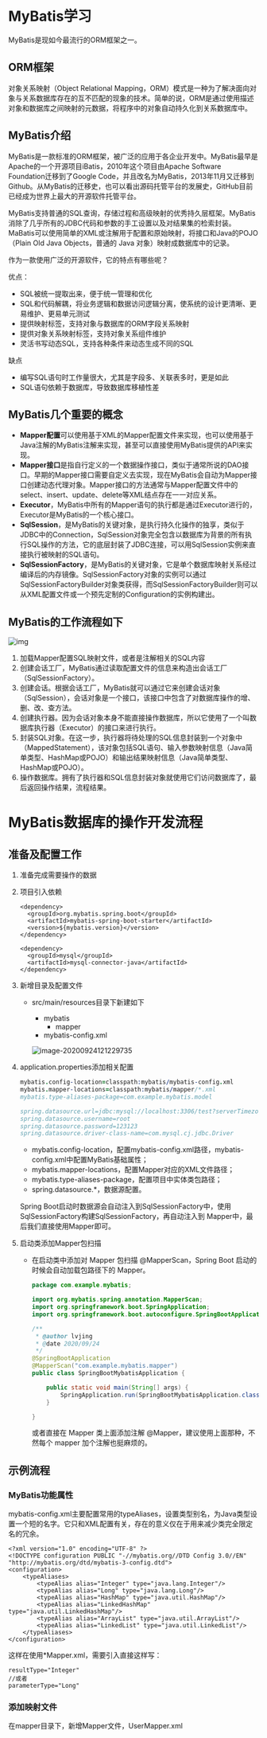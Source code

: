 # MyBatis学习
MyBatis是现如今最流行的ORM框架之一。

## ORM框架
对象关系映射（Object Relational Mapping，ORM）模式是一种为了解决面向对象与关系数据库存在的互不匹配的现象的技术。简单的说，ORM是通过使用描述对象和数据库之间映射的元数据，将程序中的对象自动持久化到关系数据库中。

## MyBatis介绍
MyBatis是一款标准的ORM框架，被广泛的应用于各企业开发中。MyBatis最早是Apache的一个开源项目iBatis，2010年这个项目由Apache Software Foundation迁移到了Google Code，并且改名为MyBatis，2013年11月又迁移到 Github。从MyBatis的迁移史，也可以看出源码托管平台的发展史，GitHub目前已经成为世界上最大的开源软件托管平台。

MyBatis支持普通的SQL查询，存储过程和高级映射的优秀持久层框架。MyBatis消除了几乎所有的JDBC代码和参数的手工设置以及对结果集的检索封装。MaBatis可以使用简单的XML或注解用于配置和原始映射，将接口和Java的POJO（Plain Old Java Objects，普通的 Java 对象）映射成数据库中的记录。

作为一款使用广泛的开源软件，它的特点有哪些呢？

优点：
- SQL被统一提取出来，便于统一管理和优化
- SQL和代码解耦，将业务逻辑和数据访问逻辑分离，使系统的设计更清晰、更易维护、更易单元测试
- 提供映射标签，支持对象与数据库的ORM字段关系映射
- 提供对象关系映射标签，支持对象关系组件维护
- 灵活书写动态SQL，支持各种条件来动态生成不同的SQL

缺点
- 编写SQL语句时工作量很大，尤其是字段多、关联表多时，更是如此
- SQL语句依赖于数据库，导致数据库移植性差

## MyBatis几个重要的概念
- **Mapper配置**可以使用基于XML的Mapper配置文件来实现，也可以使用基于Java注解的MyBatis注解来实现，甚至可以直接使用MyBatis提供的API来实现。
- **Mapper接口**是指自行定义的一个数据操作接口，类似于通常所说的DAO接口。早期的Mapper接口需要自定义去实现，现在MyBatis会自动为Mapper接口创建动态代理对象。Mapper接口的方法通常与Mapper配置文件中的select、insert、update、delete等XML结点存在一一对应关系。
- **Executor**，MyBatis中所有的Mapper语句的执行都是通过Executor进行的，Executor是MyBatis的一个核心接口。
- **SqlSession**，是MyBatis的关键对象，是执行持久化操作的独享，类似于JDBC中的Connection，SqlSession对象完全包含以数据库为背景的所有执行SQL操作的方法，它的底层封装了JDBC连接，可以用SqlSession实例来直接执行被映射的SQL语句。
- **SqlSessionFactory**，是MyBatis的关键对象，它是单个数据库映射关系经过编译后的内存镜像。SqlSessionFactory对象的实例可以通过SqlSessionFactoryBuilder对象类获得，而SqlSessionFactoryBuilder则可以从XML配置文件或一个预先定制的Configuration的实例构建出。

## MyBatis的工作流程如下

![img](https://gitee.com/JeanLv/study_image/raw/master///mybat-20200924114925143.png)

1. 加载Mapper配置SQL映射文件，或者是注解相关的SQL内容
2. 创建会话工厂，MyBatis通过读取配置文件的信息来构造出会话工厂（SqlSessionFactory）。
3. 创建会话。根据会话工厂，MyBatis就可以通过它来创建会话对象（SqlSession），会话对象是一个接口，该接口中包含了对数据库操作的增、删、改、查方法。
4. 创建执行器。因为会话对象本身不能直接操作数据库，所以它使用了一个叫数据库执行器（Executor）的接口来进行执行。
5. 封装SQL对象。在这一步，执行器将待处理的SQL信息封装到一个对象中（MappedStatement），该对象包括SQL语句、输入参数映射信息（Java简单类型、HashMap或POJO）和输出结果映射信息（Java简单类型、HashMap或POJO）。
6. 操作数据库。拥有了执行器和SQL信息封装对象就使用它们访问数据库了，最后返回操作结果，流程结果。



# MyBatis数据库的操作开发流程

## 准备及配置工作

1. 准备完成需要操作的数据

2. 项目引入依赖

   ```
   <dependency>
     <groupId>org.mybatis.spring.boot</groupId>
     <artifactId>mybatis-spring-boot-starter</artifactId>
     <version>${mybatis.version}</version>
   </dependency>
   
   <dependency>
     <groupId>mysql</groupId>
     <artifactId>mysql-connector-java</artifactId>
   </dependency>
   ```

   

3. 新增目录及配置文件

   - src/main/resources目录下新建如下

     - mybatis
       - mapper
     - mybatis-config.xml

     ![image-20200924121229735](https://gitee.com/JeanLv/study_image/raw/master///image-20200924121229735.png)

4. application.properties添加相关配置

   ```pro
   mybatis.config-location=classpath:mybatis/mybatis-config.xml
   mybatis.mapper-locations=classpath:mybatis/mapper/*.xml
   mybatis.type-aliases-package=com.example.mybatis.model
   
   spring.datasource.url=jdbc:mysql://localhost:3306/test?serverTimezone=UTC&useUnicode=true&characterEncoding=utf-8&useSSL=true
   spring.datasource.username=root
   spring.datasource.password=123123
   spring.datasource.driver-class-name=com.mysql.cj.jdbc.Driver
   ```

   - mybatis.config-location，配置mybatis-config.xml路径，mybatis-config.xml中配置MyBatis基础属性；
   - mybatis.mapper-locations，配置Mapper对应的XML文件路径；
   - mybatis.type-aliases-package，配置项目中实体类包路径；
   - spring.datasource.*，数据源配置。

   Spring Boot启动时数据源会自动注入到SqlSessionFactory中，使用SqlSessionFactory构建SqlSessionFactory，再自动注入到 Mapper中，最后我们直接使用Mapper即可。

5. 启动类添加Mapper包扫描

   - 在启动类中添加对 Mapper 包扫描 @MapperScan，Spring Boot 启动的时候会自动加载包路径下的 Mapper。

     ```java
     package com.example.mybatis;
     
     import org.mybatis.spring.annotation.MapperScan;
     import org.springframework.boot.SpringApplication;
     import org.springframework.boot.autoconfigure.SpringBootApplication;
     
     /**
      * @author lvjing
      * @date 2020/09/24
      */
     @SpringBootApplication
     @MapperScan("com.example.mybatis.mapper")
     public class SpringBootMybatisApplication {
     
         public static void main(String[] args) {
             SpringApplication.run(SpringBootMybatisApplication.class, args);
         }
     
     }
     ```

     或者直接在 Mapper 类上面添加注解 @Mapper，建议使用上面那种，不然每个 mapper 加个注解也挺麻烦的。



## 示例流程
### MyBatis功能属性
mybatis-config.xml主要配置常用的typeAliases，设置类型别名，为Java类型设置一个短的名字。它只和XML配置有关，存在的意义仅在于用来减少类完全限定名的冗余。
```
<?xml version="1.0" encoding="UTF-8" ?>
<!DOCTYPE configuration PUBLIC "-//mybatis.org//DTD Config 3.0//EN" "http://mybatis.org/dtd/mybatis-3-config.dtd">
<configuration>
    <typeAliases>
        <typeAlias alias="Integer" type="java.lang.Integer"/>
        <typeAlias alias="Long" type="java.lang.Long"/>
        <typeAlias alias="HashMap" type="java.util.HashMap"/>
        <typeAlias alias="LinkedHashMap" type="java.util.LinkedHashMap"/>
        <typeAlias alias="ArrayList" type="java.util.ArrayList"/>
        <typeAlias alias="LinkedList" type="java.util.LinkedList"/>
    </typeAliases>
</configuration>
```
这样在使用*Mapper.xml，需要引入直接这样写：
```
resultType="Integer" 
//或者
parameterType="Long"
```
### 添加映射文件
在mapper目录下，新增Mapper文件，UserMapper.xml